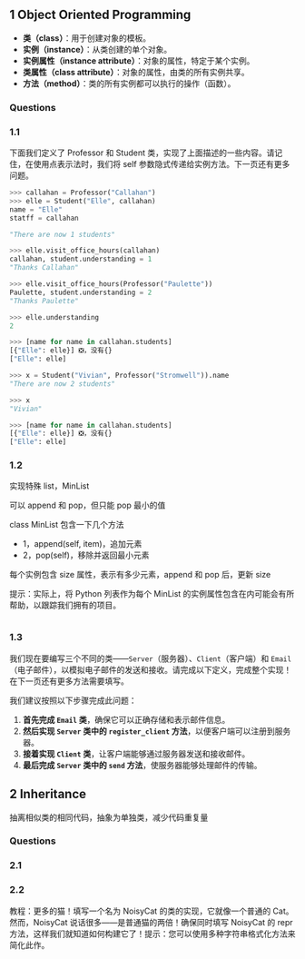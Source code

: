 ## 1 Object Oriented Programming

- **类（class）**：用于创建对象的模板。
- **实例（instance）**：从类创建的单个对象。
- **实例属性（instance attribute）**：对象的属性，特定于某个实例。
- **类属性（class attribute）**：对象的属性，由类的所有实例共享。
- **方法（method）**：类的所有实例都可以执行的操作（函数）。



### Questions

### 1.1

下面我们定义了 Professor 和 Student 类，实现了上面描述的一些内容。请记住，在使用点表示法时，我们将 self 参数隐式传递给实例方法。下一页还有更多问题。

```python
>>> callahan = Professor("Callahan")
>>> elle = Student("Elle", callahan)
name = "Elle"
statff = callahan

"There are now 1 students"

>>> elle.visit_office_hours(callahan)
callahan, student.understanding = 1
"Thanks Callahan"

>>> elle.visit_office_hours(Professor("Paulette"))
Paulette, student.understanding = 2
"Thanks Paulette"

>>> elle.understanding
2

>>> [name for name in callahan.students]
[{"Elle": elle}] ❎，没有{}
["Elle": elle]

>>> x = Student("Vivian", Professor("Stromwell")).name
"There are now 2 students"

>>> x
"Vivian"

>>> [name for name in callahan.students]
[{"Elle": elle}] ❎，没有{}
["Elle": elle]
```



### 1.2

实现特殊 list，MinList

可以 append 和 pop，但只能 pop 最小的值

class MinList 包含一下几个方法

- 1，append(self, item)，追加元素
- 2，pop(self)，移除并返回最小元素

每个实例包含 size 属性，表示有多少元素，append 和 pop 后，更新 size

提示：实际上，将 Python 列表作为每个 MinList 的实例属性包含在内可能会有所帮助，以跟踪我们拥有的项目。



```python

```



### 1.3

我们现在要编写三个不同的类——`Server`（服务器）、`Client`（客户端）和 `Email`（电子邮件），以模拟电子邮件的发送和接收。请完成以下定义，完成整个实现！在下一页还有更多方法需要填写。

我们建议按照以下步骤完成此问题：

1. **首先完成 `Email` 类**，确保它可以正确存储和表示邮件信息。
2. **然后实现 `Server` 类中的 `register_client` 方法**，以便客户端可以注册到服务器。
3. **接着实现 `Client` 类**，让客户端能够通过服务器发送和接收邮件。
4. **最后完成 `Server` 类中的 `send` 方法**，使服务器能够处理邮件的传输。



## 2 Inheritance

抽离相似类的相同代码，抽象为单独类，减少代码重复量



### Questions

### 2.1

### 2.2

教程：更多的猫！填写一个名为 NoisyCat 的类的实现，它就像一个普通的 Cat。然而，NoisyCat 说话很多——是普通猫的两倍！确保同时填写 NoisyCat 的 repr 方法，这样我们就知道如何构建它了！提示：您可以使用多种字符串格式化方法来简化此作。

